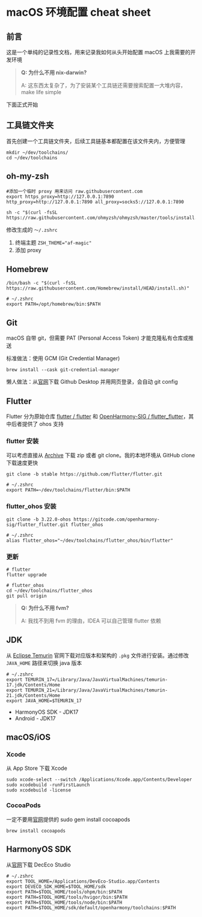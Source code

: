 # macOS 环境配置 cheat sheet

## 前言

这是一个单纯的记录性文档，用来记录我如何从头开始配置 macOS 上我需要的开发环境

> **Q: 为什么不用 nix-darwin?**
>
> A: 这东西太复杂了，为了安装某个工具链还需要搜索配置一大堆内容，make life simple

下面正式开始

## 工具链文件夹

首先创建一个工具链文件夹，后续工具链基本都配置在该文件夹内，方便管理

```shell
mkdir ~/dev/toolchains/
cd ~/dev/toolchains
```

## oh-my-zsh

```shell
#添加一个临时 proxy 用来访问 raw.githubusercontent.com
export https_proxy=http://127.0.0.1:7890 http_proxy=http://127.0.0.1:7890 all_proxy=socks5://127.0.0.1:7890

sh -c "$(curl -fsSL https://raw.githubusercontent.com/ohmyzsh/ohmyzsh/master/tools/install.sh)"
```

修改生成的 `～/.zshrc` 

1. 终端主题 `ZSH_THEME="af-magic"`
2. 添加 proxy

## Homebrew

```shell
/bin/bash -c "$(curl -fsSL https://raw.githubusercontent.com/Homebrew/install/HEAD/install.sh)"

# ~/.zshrc
export PATH=/opt/homebrew/bin:$PATH
```

## Git

macOS 自带 git，但需要 PAT (Personal Access Token) 才能克隆私有仓库或推送

标准做法：使用 GCM (Git Credential Manager)

```shell
brew install --cask git-credential-manager
```

懒人做法：从[官网](https://github.com/apps/desktop)下载 Github Desktop 并用网页登录，会自动 git config

## Flutter

Flutter 分为原始仓库 [flutter / flutter](https://github.com/flutter/flutter) 和 [OpenHarmony-SIG / flutter_flutter](https://gitcode.com/openharmony-sig/flutter_flutter)，其中后者提供了 ohos 支持

### flutter 安装

可以考虑直接从 [Archive](https://docs.flutter.dev/release/archive) 下载 zip 或者 git clone。我的本地环境从 GitHub clone 下载速度更快

```shell
git clone -b stable https://github.com/flutter/flutter.git

# ~/.zshrc
export PATH=~/dev/toolchains/flutter/bin:$PATH
```

### flutter_ohos 安装

```shell
git clone -b 3.22.0-ohos https://gitcode.com/openharmony-sig/flutter_flutter.git flutter_ohos

# ~/.zshrc
alias flutter_ohos="~/dev/toolchains/flutter_ohos/bin/flutter"
```

### 更新

```shell
# flutter
flutter upgrade

# flutter_ohos
cd ~/dev/toolchains/flutter_ohos
git pull origin
```

> **Q: 为什么不用 fvm?**
>
> A: 我找不到用 fvm 的理由，IDEA 可以自己管理 flutter 依赖

## JDK

从 [Eclipse Temurin](https://adoptium.net/zh-CN/temurin/releases/) 官网下载对应版本和架构的 `.pkg` 文件进行安装。通过修改 `JAVA_HOME` 路径来切换 java 版本

```shell
# ~/.zshrc
export TEMURIN_17=/Library/Java/JavaVirtualMachines/temurin-17.jdk/Contents/Home
export TEMURIN_21=/Library/Java/JavaVirtualMachines/temurin-21.jdk/Contents/Home
export JAVA_HOME=$TEMURIN_17
```

- HarmonyOS SDK - JDK17
- Android - JDK17

## macOS/iOS

### Xcode

从 App Store 下载 Xcode

```shell
sudo xcode-select --switch /Applications/Xcode.app/Contents/Developer
sudo xcodebuild -runFirstLaunch
sudo xcodebuild -license
```

### CocoaPods

一定不要用[官网](https://cocoapods.org/)提供的 sudo gem install cocoapods

```shell
brew install cocoapods
```

## HarmonyOS SDK

从[官网](https://developer.huawei.com/consumer/cn/deveco-studio/)下载 DecEco Studio

```shell
# ~/.zshrc
export TOOL_HOME=/Applications/DevEco-Studio.app/Contents
export DEVECO_SDK_HOME=$TOOL_HOME/sdk
export PATH=$TOOL_HOME/tools/ohpm/bin:$PATH
export PATH=$TOOL_HOME/tools/hvigor/bin:$PATH
export PATH=$TOOL_HOME/tools/node/bin:$PATH
export PATH=$TOOL_HOME/sdk/default/openharmony/toolchains:$PATH
```